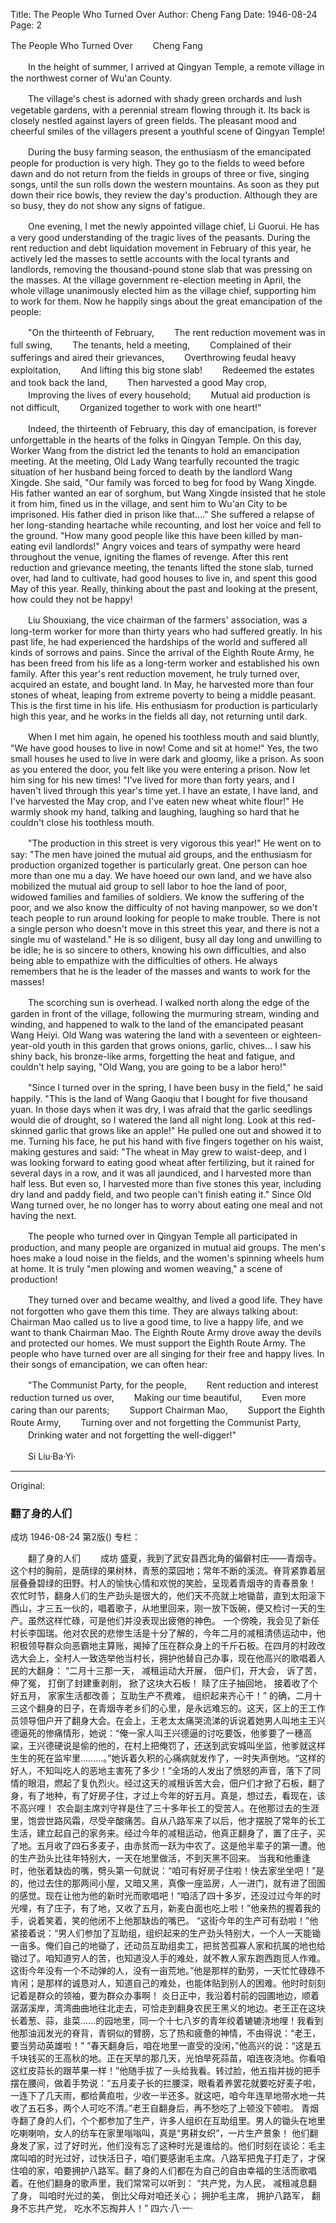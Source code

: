 Title: The People Who Turned Over
Author: Cheng Fang
Date: 1946-08-24
Page: 2

The People Who Turned Over
　　Cheng Fang

　　In the height of summer, I arrived at Qingyan Temple, a remote village in the northwest corner of Wu'an County.

　　The village's chest is adorned with shady green orchards and lush vegetable gardens, with a perennial stream flowing through it. Its back is closely nestled against layers of green fields. The pleasant mood and cheerful smiles of the villagers present a youthful scene of Qingyan Temple!

　　During the busy farming season, the enthusiasm of the emancipated people for production is very high. They go to the fields to weed before dawn and do not return from the fields in groups of three or five, singing songs, until the sun rolls down the western mountains. As soon as they put down their rice bowls, they review the day's production. Although they are so busy, they do not show any signs of fatigue.

　　One evening, I met the newly appointed village chief, Li Guorui. He has a very good understanding of the tragic lives of the peasants. During the rent reduction and debt liquidation movement in February of this year, he actively led the masses to settle accounts with the local tyrants and landlords, removing the thousand-pound stone slab that was pressing on the masses. At the village government re-election meeting in April, the whole village unanimously elected him as the village chief, supporting him to work for them. Now he happily sings about the great emancipation of the people:

　　"On the thirteenth of February,
　　The rent reduction movement was in full swing,
　　The tenants, held a meeting,
　　Complained of their sufferings and aired their grievances,
　　Overthrowing feudal heavy exploitation,
　　And lifting this big stone slab!
　　Redeemed the estates and took back the land,
　　Then harvested a good May crop,
　　Improving the lives of every household;
　　Mutual aid production is not difficult,
　　Organized together to work with one heart!"

　　Indeed, the thirteenth of February, this day of emancipation, is forever unforgettable in the hearts of the folks in Qingyan Temple. On this day, Worker Wang from the district led the tenants to hold an emancipation meeting. At the meeting, Old Lady Wang tearfully recounted the tragic situation of her husband being forced to death by the landlord Wang Xingde. She said, "Our family was forced to beg for food by Wang Xingde. His father wanted an ear of sorghum, but Wang Xingde insisted that he stole it from him, fined us in the village, and sent him to Wu'an City to be imprisoned. His father died in prison like that...." She suffered a relapse of her long-standing heartache while recounting, and lost her voice and fell to the ground. "How many good people like this have been killed by man-eating evil landlords!" Angry voices and tears of sympathy were heard throughout the venue, igniting the flames of revenge. After this rent reduction and grievance meeting, the tenants lifted the stone slab, turned over, had land to cultivate, had good houses to live in, and spent this good May of this year. Really, thinking about the past and looking at the present, how could they not be happy!

　　Liu Shouxiang, the vice chairman of the farmers' association, was a long-term worker for more than thirty years who had suffered greatly. In his past life, he had experienced the hardships of the world and suffered all kinds of sorrows and pains. Since the arrival of the Eighth Route Army, he has been freed from his life as a long-term worker and established his own family. After this year's rent reduction movement, he truly turned over, acquired an estate, and bought land. In May, he harvested more than four stones of wheat, leaping from extreme poverty to being a middle peasant. This is the first time in his life. His enthusiasm for production is particularly high this year, and he works in the fields all day, not returning until dark.

　　When I met him again, he opened his toothless mouth and said bluntly, "We have good houses to live in now! Come and sit at home!" Yes, the two small houses he used to live in were dark and gloomy, like a prison. As soon as you entered the door, you felt like you were entering a prison. Now let him sing for his new times! "I've lived for more than forty years, and I haven't lived through this year's time yet. I have an estate, I have land, and I've harvested the May crop, and I've eaten new wheat white flour!" He warmly shook my hand, talking and laughing, laughing so hard that he couldn't close his toothless mouth.

　　"The production in this street is very vigorous this year!" He went on to say: "The men have joined the mutual aid groups, and the enthusiasm for production organized together is particularly great. One person can hoe more than one mu a day. We have hoeed our own land, and we have also mobilized the mutual aid group to sell labor to hoe the land of poor, widowed families and families of soldiers. We know the suffering of the poor, and we also know the difficulty of not having manpower, so we don't teach people to run around looking for people to make trouble. There is not a single person who doesn't move in this street this year, and there is not a single mu of wasteland." He is so diligent, busy all day long and unwilling to be idle; he is so sincere to others, knowing his own difficulties, and also being able to empathize with the difficulties of others. He always remembers that he is the leader of the masses and wants to work for the masses!

　　The scorching sun is overhead. I walked north along the edge of the garden in front of the village, following the murmuring stream, winding and winding, and happened to walk to the land of the emancipated peasant Wang Heiyi. Old Wang was watering the land with a seventeen or eighteen-year-old youth in this garden that grows onions, garlic, chives... I saw his shiny back, his bronze-like arms, forgetting the heat and fatigue, and couldn't help saying, "Old Wang, you are going to be a labor hero!"

　　"Since I turned over in the spring, I have been busy in the field," he said happily. "This is the land of Wang Gaoqiu that I bought for five thousand yuan. In those days when it was dry, I was afraid that the garlic seedlings would die of drought, so I watered the land all night long. Look at this red-skinned garlic that grows like an apple!" He pulled one out and showed it to me. Turning his face, he put his hand with five fingers together on his waist, making gestures and said: "The wheat in May grew to waist-deep, and I was looking forward to eating good wheat after fertilizing, but it rained for several days in a row, and it was all jaundiced, and I harvested more than half less. But even so, I harvested more than five stones this year, including dry land and paddy field, and two people can't finish eating it." Since Old Wang turned over, he no longer has to worry about eating one meal and not having the next.

　　The people who turned over in Qingyan Temple all participated in production, and many people are organized in mutual aid groups. The men's hoes make a loud noise in the fields, and the women's spinning wheels hum at home. It is truly "men plowing and women weaving," a scene of production!

　　They turned over and became wealthy, and lived a good life. They have not forgotten who gave them this time. They are always talking about: Chairman Mao called us to live a good time, to live a happy life, and we want to thank Chairman Mao. The Eighth Route Army drove away the devils and protected our homes. We must support the Eighth Route Army. The people who have turned over are all singing for their free and happy lives. In their songs of emancipation, we can often hear:

　　"The Communist Party, for the people,
　　Rent reduction and interest reduction turned us over,
　　Making our time beautiful,
　　Even more caring than our parents;
　　Support Chairman Mao,
　　Support the Eighth Route Army,
　　Turning over and not forgetting the Communist Party,
　　Drinking water and not forgetting the well-digger!"

　　Si Liu·Ba·Yi·



<hr /> 

Original: 


### 翻了身的人们
成坊
1946-08-24
第2版()
专栏：

　　翻了身的人们
　　成坊
    盛夏，我到了武安县西北角的偏僻村庄——青烟寺。
    这个村的胸前，是荫绿的果树林，青葱的菜园地；常年不断的溪流。脊背紧靠着层层叠叠碧绿的田野。村人的愉快心情和欢悦的笑脸，呈现着青烟寺的青春景象！
    农忙时节，翻身人们的生产劲头是很大的，他们天不亮就上地锄苗，直到太阳滚下西山，才三五一伙的，唱着歌子，从地里回来，刚一放下饭碗，便又检讨一天的生产。虽然这样忙碌，可是他们并没表现出疲倦的神色。
    一个傍晚，我会见了新任村长李国瑞。他对农民的悲惨生活是十分了解的，今年二月的减租清债运动中，他积极领导群众向恶霸地主算账，揭掉了压在群众身上的千斤石板。在四月的村政改选大会上，全村人一致选举他当村长，拥护他替自己办事，现在他高兴的歌唱着人民的大翻身：
    “二月十三那一天，
    减租运动大开展，
    佃户们，开大会，
    诉了苦，伸了冤，
    打倒了封建重剥削，
    掀了这块大石板！
    赎了庄子抽回地，
    接着收了个好五月，
    家家生活都改善；
    互助生产不费难，
    组织起来齐心干！”
    的确，二月十三这个翻身的日子，在青烟寺老乡们的心里，是永远难忘的。这天，区上的王工作员领导佃户开了翻身大会。在会上，王老太太痛哭流涕的诉说着她男人叫地主王兴德逼死的惨痛情形，她说：“俺一家人叫王兴德逼的讨吃要饭，他爹要了一穗高粱，王兴德硬说是偷的他的，在村上把俺罚了，还送到武安城叫坐监，他爹就这样生生的死在监牢里………。”她诉着久积的心痛病就发作了，一时失声倒地。“这样的好人，不知叫吃人的恶地主害死了多少！”全场的人发出了愤怒的声音，落下了同情的眼泪，燃起了复仇烈火。经过这天的减租诉苦大会，佃户们才掀了石板，翻了身，有了地种，有了好房子住，才过上今年的好五月。真是，想过去，看现在，该不高兴哩！
    农会副主席刘守祥是住了三十多年长工的受苦人。在他那过去的生涯里，饱尝世路风霜，尽受辛酸痛苦。自从八路军来了以后，他才摆脱了常年的长工生活，建立起自己的家务来。经过今年的减租运动，他真正翻身了，置了庄子，买了地。五月收了四石多麦子，由赤贫而一跃为中农了。这是他半辈子的第一遭。他的生产劲头比往年特别大，一天在地里做活，不到天黑不回来。
    当我和他重逢时，他张着缺齿的嘴，劈头第一句就说：“咱可有好房子住啦！快去家坐坐吧！”是的，他过去住的那两间小屋，又暗又黑，真像一座监房，人一进门，就有进了囹圄的感觉。现在让他为他的新时光而歌唱吧！“咱活了四十多岁，还没过过今年的时光哩，有了庄子，有了地，又收了五月，新麦白面也吃上啦！”他亲热的握着我的手，说着笑着，笑的他闭不上他那缺齿的嘴巴。
    “这街今年的生产可有劲啦！”他紧接着说：“男人们参加了互助组，组织起来的生产劲头特别大，一个人一天能锄一亩多。俺们自己的地锄了，还动员互助组卖工，把贫苦孤寡人家和抗属的地也给锄过了。咱知道穷人的苦，也知道没人手的难处，就不教人家东跑西跑觅人作难。这街今年没有一个不动弹的人，没有一亩荒地。”他是那样的勤劳，一天忙忙碌碌不肯闲；是那样的诚恳对人，知道自己的难处，也能体贴到别人的困难。他时时刻刻记着是群众的领袖，要为群众办事啊！
    炎日正中，我沿着村前的园圃地边，顺着潺潺溪岸，湾湾曲曲地往北走去，可恰走到翻身农民王黑义的地边。老王正在这块长着葱、蒜，韭菜……的园地里，同一个十七八岁的青年绞着辘辘浇地哩！我看到他那油润发光的脊背，青铜似的臂膀，忘了热和疲惫的神情，不由得说：“老王，要当劳动英雄啦！”
    “春天翻身后，咱在地里一直受的没闲，”他高兴的说：“这是五千块钱买的王高秋的地。正在天旱的那几天，光怕旱死蒜苗，咱连夜浇地。你看咱这红皮蒜长的跟苹果一样！”他随手拔了一头给我看。转过脸，他五指并拢的把手摆在腰间，做着手势说：“五月麦子长的拦腰深，眼看着养罢花就要吃好麦子啦，一连下了几天雨，都给黄疸啦，少收一半还多。就这吧，咱今年连旱地带水地一共收了五石多，两个人可吃不清。”老王自翻身后，再不愁吃了上顿没下顿啦。
    青烟寺翻了身的人们，个个都参加了生产，许多人组织在互助组里。男人的锄头在地里吃喇喇响，女人的纺车在家里嗡嗡叫，真是“男耕女织”，一片生产景象！
    他们翻身发了家，过了好时光，他们没有忘了这种时光是谁给的。他们时刻在谈论：毛主席叫咱的时光过好，过快活日子，咱们要感谢毛主席。八路军把鬼子打走了，才保住咱的家，咱要拥护八路军。翻了身的人们都在为自己的自由幸福的生活而歌唱着。在他们翻身的歌声里，我们常常可以听到：
    “共产党，为人民，
    减租减息翻了身，
    叫咱时光过的美，
    倒比父母对咱还关心；
    拥护毛主席，
    拥护八路军，
    翻身不忘共产党，
    吃水不忘掏井人！”
                                    四六·八·一·
